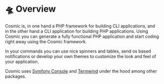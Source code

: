 # 🛸 Overview

Cosmic is, in one hand a PHP framework for building CLI applications, and in the other hand a CLI application for building PHP applications. Using Cosmic you can
generate a fully functional PHP application and start coding right away using the Cosmic framework.

In your commands you can use nice spinners and tables, send os based notifications or develop your own themes to customize the look and feel of your application.

Cosmic uses [Symfony Console](https://symfony.com/doc/current/components/console.html) and [Termwind](https://github.com/nunomaduro/termwind) under the hood among other packages.

